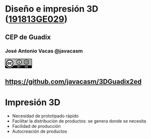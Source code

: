 # Diseño e impresión 3D ([191813GE029](https://www.juntadeandalucia.es/educacion/secretariavirtual/consultaCEP/actividad/191813GE029/))

## CEP de Guadix


### José Antonio Vacas @javacasm

![CCbySA](images/CCbySQ_88x31.png)

## https://github.com/javacasm/3DGuadix2ed



# Impresión 3D

* Necesidad de prototipado rápido
* Facilitar la distribución de productos: se genera donde se necesita
* Facilidad de producción
* Autocreación de productos
